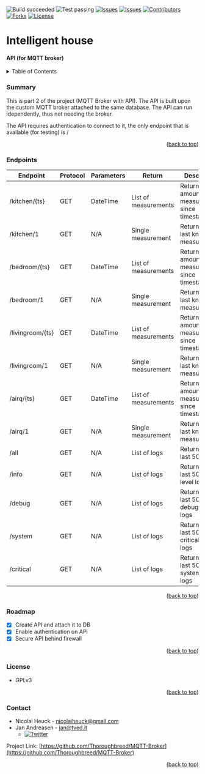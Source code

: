 ![Build succeeded][build-shield]
![Test passing][test-shield]
[![Issues][issues-shield]][issues-url]
[![Issues][closed-shield]][issues-url]
[![Contributors][contributors-shield]][contributors-url]
[![Forks][forks-shield]][forks-url]
[![License][license-shield]][license-url]

# Intelligent house
#### API (for MQTT broker)
<!-- TABLE OF CONTENTS -->
<details>
  <summary>Table of Contents</summary>
  <ol>
    <li><a href="#summary">Summary</a></li>
    <li><a href="#endpoints">Endpoints</a></li>
    <li><a href="#roadmap">Roadmap</a></li>
    <li><a href="#license">License</a></li>
    <li><a href="#contact">Contact</a></li>
  </ol>
</details>

### Summary
This is part 2 of the project (MQTT Broker with API).
The API is built upon the custom MQTT broker attached to the same database.
The API can run idependently, thus not needing the broker.

The API requires authentication to connect to it, the only endpoint that is available (for testing) is /
<p align="right">(<a href="#top">back to top</a>)</p>

### Endpoints
| Endpoint | Protocol | Parameters |  Return | Description |
|-|-|-|-|-|
| /kitchen/{ts} | GET | DateTime | List of measurements | Returns *n* amount of measurements since timestamp |
| /kitchen/1 | GET | N/A | Single measurement | Returns the last known measurement |
| /bedroom/{ts} | GET | DateTime | List of measurements | Returns *n* amount of measurements since timestamp |
| /bedroom/1 | GET | N/A | Single measurement | Returns the last known measurement |
| /livingroom/{ts} | GET | DateTime | List of measurements | Returns *n* amount of measurements since timestamp |
| /livingroom/1 | GET | N/A | Single measurement | Returns the last known measurement |
| /airq/{ts} | GET | DateTime | List of measurements | Returns *n* amount of measurements since timestamp |
| /airq/1 | GET | N/A | Single measurement | Returns the last known measurement |
| /all | GET | N/A | List of logs | Returns the last 50 logs |
| /info | GET | N/A | List of logs | Returns the last 50 info-level logs |
| /debug | GET | N/A | List of logs | Returns the last 50 debug-level logs |
| /system | GET | N/A | List of logs | Returns the last 50 critical-level logs |
| /critical | GET | N/A | List of logs | Returns the last 50 system-level logs |
<p align="right">(<a href="#top">back to top</a>)</p>


### Roadmap
- [X] Create API and attach it to DB
- [X] Enable authentication on API
- [X] Secure API behind firewall
<p align="right">(<a href="#top">back to top</a>)</p>

### License
* GPLv3
<p align="right">(<a href="#top">back to top</a>)</p>

### Contact
- Nicolai Heuck - nicolaiheuck@gmail.com
- Jan Andreasen - jan@tved.it
  - [![Twitter][twitter-shield]][twitter-url]

Project Link: [https://github.com/Thoroughbreed/MQTT-Broker](https://github.com/Thoroughbreed/MQTT-Broker)
<p align="right">(<a href="#top">back to top</a>)</p>


<!-- MARKDOWN LINKS & IMAGES -->
<!-- https://www.markdownguide.org/basic-syntax/#reference-style-links -->
[build-shield]: https://img.shields.io/badge/Build-passed-brightgreen.svg
[test-shield]: https://img.shields.io/badge/Tests-passed-brightgreen.svg
[contributors-shield]: https://img.shields.io/github/contributors/Thoroughbreed/MQTT-Broker.svg?style=badge
[contributors-url]: https://github.com/Thoroughbreed/MQTT-Broker/graphs/contributors
[forks-shield]: https://img.shields.io/github/forks/Thoroughbreed/MQTT-Broker.svg?style=badge
[forks-url]: https://github.com/Thoroughbreed/MQTT-Broker/network/members
[issues-shield]: https://img.shields.io/github/issues/Thoroughbreed/MQTT-Broker.svg?style=badge
[closed-shield]: https://img.shields.io/github/issues-closed/Thoroughbreed/MQTT-Broker?label=%20
[issues-url]: https://github.com/Thoroughbreed/MQTT-Broker/issues
[license-shield]: https://img.shields.io/github/license/Thoroughbreed/MQTT-Broker.svg?style=badge
[license-url]: https://github.com/Thoroughbreed/MQTT-Broker/blob/master/LICENSE
[twitter-shield]: https://img.shields.io/twitter/follow/andreasen_jan?style=social
[twitter-url]: https://twitter.com/andreasen_jan
